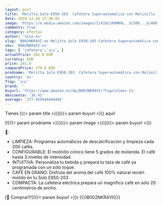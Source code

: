```yaml
---
layout: post
title: 'Melitta Solo E950-203  Cafetera Superautomática con Molinillo  15 Bares  Café en Grano para Espresso  Limpieza Automática  Personalizable  Plata'
date: 2024-12-26 22:30:03
image: 'https://m.media-amazon.com/images/I/41bCcK0M09L._SL500_._SL400_.jpg'
comments: true
category: ofertas
author: 'tole.es'
slug: 'B002NKR4VI-es Melitta Solo E950-203 Cafetera Superautomática con...'
sku: 'B002NKR4VI-es'
tags: [ 'cafetera','🇪🇸', ]
actualPrice: 241.0 EUR
currency: EUR
price: 241.0
comparePrice: 379.0 EUR
prodname: 'Melitta Solo E950-203  Cafetera Superautomática con Molinillo  15 Bares  Café en Grano para Espresso  Limpieza Automática  Personalizable  Plata'
country: 'es'
flag: '🇪🇸'
brand: ''
buyurl: 'https://www.amazon.es/dp/B002NKR4VI/?tag=tolees-21'
descuento: '36.41'
average: '277.459444444446'
---
```


Tienes [{{< param title >}}]({{< param buyurl >}}) aqui!

[![{{< param prodname >}}]({{< param image >}})]({{< param buyurl >}})

🔎:

- LIMPIEZA: Programas automáticos de descalcificación y limpieza cada 200 cafés.
- CONFIGURABLE: El molinillo cónico tiene 5 grados de molienda. El café hasta 3 niveles de intensidad.
- INTUITIVA: Personaliza tu bebida y prepara tu taza de café ya programada con un sólo toque.
- CAFÉ EN GRANO: Disfruta del aroma del café 100% natural recién molido en tu Solo E950-203
- COMPACTA: La cafetera eléctrica prepara un magnífico café en sólo 20 centímetros de ancho.

[🛒 Comprar!!!]({{< param buyurl >}})
{{<world>}}B002NKR4VI{{</world>}}
